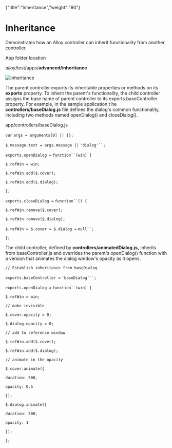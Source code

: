 {"title":"Inheritance","weight":"90"} 

# Inheritance

Demonstrates how an Alloy controller can inherit functionality from another controller.

App folder location

_alloy_/test/apps/**advanced/inheritance**

![inheritance](/Images/appc/download/attachments/41845661/inheritance.png)

The parent controller exports its inheritable properties or methods on its **exports** property. To inherit the parent's functionality, the child controller assigns the base name of parent controller to its exports.baseController property. For example, in the sample application t he **controllers/baseDialog.js** file defines the dialog's common functionality, including two methods named openDialog() and closeDialog().

app/controllers/baseDialog.js

`var` `args = arguments[0] || {};`

`$.message.text = args.message ||` `'dialog'``;`

`exports.openDialog =` `function``(win) {`

`$.refWin = win;`

`$.refWin.add($.cover);`

`$.refWin.add($.dialog);`

`};`

`exports.closeDialog =` `function``() {`

`$.refWin.remove($.cover);`

`$.refWin.remove($.dialog);`

`$.refWin = $.cover = $.dialog =` `null``;`

`};`

The child controller, defined by **controllers/animatedDialog.js,** inherits from baseController.js and overrides the parent's openDialog() function with a version that animates the dialog window's opacity as it opens.

`// Establish inheritance from baseDialog`

`exports.baseController =` `'baseDialog'``;`

`exports.openDialog =` `function``(win) {`

`$.refWin = win;`

`// make invisible`

`$.cover.opacity = 0;`

`$.dialog.opacity = 0;`

`// add to reference window`

`$.refWin.add($.cover);`

`$.refWin.add($.dialog);`

`// animate in the opacity`

`$.cover.animate({`

`duration: 500,`

`opacity: 0.5`

`});`

`$.dialog.animate({`

`duration: 500,`

`opacity: 1`

`});`

`};`